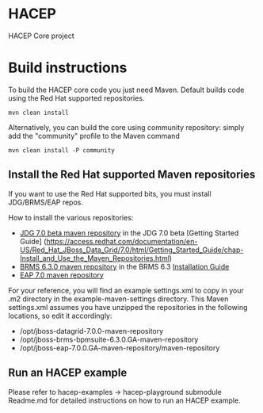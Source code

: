 HACEP
=====

HACEP Core project

Build instructions
==================

To build the HACEP core code you just need Maven. Default builds code using the Red Hat supported repositories. 

```shell
mvn clean install
```

Alternatively, you can build the core using community repository: simply add the "community" profile to the Maven command

```shell
mvn clean install -P community
```

Install the Red Hat supported Maven repositories
------------------------------------------------

If you want to use the Red Hat supported bits, you must install JDG/BRMS/EAP repos.

How to install the various repositories:
 
* [JDG 7.0 beta maven repository](https://access.redhat.com/jbossnetwork/restricted/softwareDetail.html?softwareId=43361&product=data.grid&version=7.0.0+Beta&downloadType=distributions)
 in the JDG 7.0 beta [Getting Started Guide] (https://access.redhat.com/documentation/en-US/Red_Hat_JBoss_Data_Grid/7.0/html/Getting_Started_Guide/chap-Install_and_Use_the_Maven_Repositories.html) 
* [BRMS 6.3.0 maven repository](https://access.redhat.com/jbossnetwork/restricted/softwareDownload.html?softwareId=43621) in the BRMS 6.3 [Installation Guide](https://access.redhat.com/documentation/en-US/Red_Hat_JBoss_BRMS/6.3/html/Installation_Guide/chap-Maven_Repositories.html)
* [EAP 7.0 maven repository](https://access.redhat.com/jbossnetwork/restricted/softwareDetail.html?softwareId=43861&product=appplatform&version=&downloadType=distributions)

For your reference, you will find an example settings.xml to copy in your .m2 directory in the example-maven-settings directory.
This Maven settings.xml assumes you have unzipped the repositories in the following locations, so edit it accordingly:

* /opt/jboss-datagrid-7.0.0-maven-repository
* /opt/jboss-brms-bpmsuite-6.3.0.GA-maven-repository
* /opt/jboss-eap-7.0.0.GA-maven-repository/maven-repository


Run an HACEP example
--------------------

Please refer to hacep-examples -> hacep-playground submodule Readme.md for detailed instructions on how to run an HACEP example.